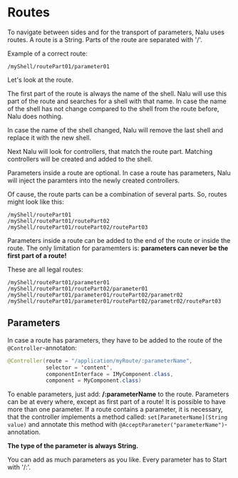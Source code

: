 # Routes
To navigate between sides and for the transport of parameters, Nalu uses routes. A route is a String. Parts of the route are separated with '/'.

Example of a correct route:
```
/myShell/routePart01/parameter01
```

Let's look at the route.

The first part of the route is always the name of the shell. Nalu will use this part of the route and searches for a shell with that name. In case the name of the shell has not change compared to the shell from the route before, Nalu does nothing.

In case the name of the shell changed, Nalu will remove the last shell and replace it with the new shell.

Next Nalu will look for controllers, that match the route part. Matching controllers will be created and added to the shell.

Parameters inside a route are optional. In case a route has parameters, Nalu will inject the paramters into the newly created controllers.

Of cause, the route parts can be a combination of several parts. So, routes might look like this:
```
/myShell/routePart01
/myShell/routePart01/routePart02
/myShell/routePart01/routePart02/routePart03
```

Parameters inside a route can be added to the end of the route or inside the route. The only limitation for paramemters is: **parameters can never be the first part of a route!**

These are all legal routes:
```
/myShell/routePart01/parameter01
/myShell/routePart01/routePart02/parameter01
/myShell/routePart01/parameter01/routePart02/parametr02
/myShell/routePart01/parameter01/routePart02/parametr02/routePart03
```


## Parameters
In case a route has parameters, they have to be added to the route of the `@Controller`-annotaton:
```java
@Controller(route = "/application/myRoute/:parameterName",
            selector = 'content',
            componentInterface = IMyComponent.class,
            component = MyComponent.class)
```
To enable parameters, just add: **/:parameterName** to the route. Parameters can be at every where, except as first part of a route!  It is possible to have more than one parameter. If a route contains a parameter, it is necessary, that the controller implements a method called: `set[ParameterName](String value)` and annotate this method with `@AcceptParameter("parameterName")`-annotation.

**The type of the parameter is always String.**

You can add as much parameters as you like. Every parameter has to Start with '/:'.
